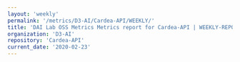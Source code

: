 ```yaml
---
layout: 'weekly'
permalink: '/metrics/D3-AI/Cardea-API/WEEKLY/'
title: 'DAI Lab OSS Metrics Metrics report for Cardea-API | WEEKLY-REPORT-2020-02-23'
organization: 'D3-AI'
repository: 'Cardea-API'
current_date: '2020-02-23'
---
```

